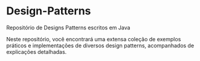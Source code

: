 # Design-Patterns
Repositório de Designs Patterns escritos em Java


Neste repositório, você encontrará uma extensa coleção de exemplos práticos e implementações de diversos design patterns, acompanhados de explicações detalhadas.
